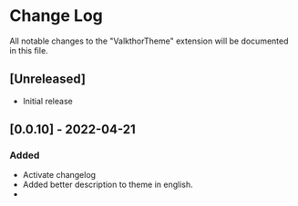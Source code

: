 # Change Log

All notable changes to the "ValkthorTheme" extension will be documented in this file.

<!-- Check [Keep a Changelog](http://keepachangelog.com/) for recommendations on how to structure this file. -->

## [Unreleased]

- Initial release

## [0.0.10] - 2022-04-21

### Added

- Activate changelog
- Added better description to theme in english.
-

